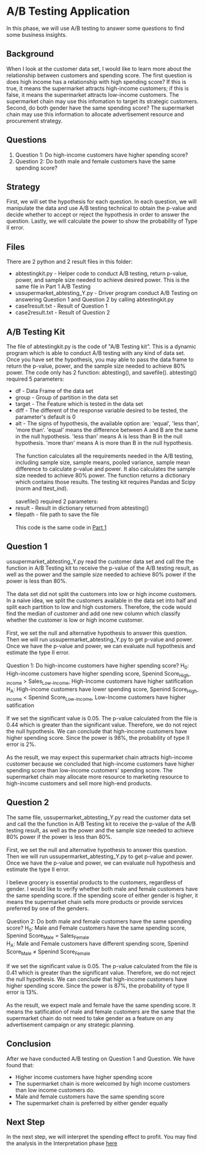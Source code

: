 # A/B Testing Application
In this phase, we will use A/B testing to answer some questions to find some business insights. 

## Background
When I look at the customer data set, I would like to learn more about the relationship between customers and spending score. The first question is does high income has a relationship with high spending score? If this is true, it means the supermarket attracts high-income customers; if this is false, it means the supermarket attracts low-income customers. The supermarket chain may use this infomation to target its strategic customers. Second, do both gender have the same spending score? The supermarket chain may use this information to allocate advertisement resource and procurement strategy.

## Questions
1. Question 1: Do high-income customers have higher spending score?
2. Question 2: Do both male and female customers have the same spending score?

## Strategy
First, we will set the hypothesis for each question. In each question, we will manipulate the data and use A/B testing technical to obtain the p-value and decide whether to accept or reject the hypothesis in order to answer the question. Lastly, we will calculate the power to show the probability of Type II error. 

## Files
There are 2 python and 2 result files in this folder:
* abtestingkit.py - Helper code to conduct A/B testing, return p-value, power, and sample size needed to achieve desired power. This is the same file in Part 1 A/B Testing
* ussupermarket_abtesting_Y.py - Driver program conduct A/B Testing on answering Question 1 and Question 2 by calling abtestingkit.py
* case1result.txt - Result of Question 1
* case2result.txt - Result of Question 2

## A/B Testing Kit
The file of abtestingkit.py is the code of "A/B Testing kit". This is a dynamic program which is able to conduct A/B testing with any kind of data set. Once you have set the hypothesis, you may able to pass the data frame to return the p-value, power, and the sample size needed to achieve 80% power. The code only has 2 function: abtesting(), and savefile(). abtesting() required 5 parameters:<b4>
* df - Data Frame of the data set
* group - Group of partition in the data set
* target - The Feature which is tested in the data set
* diff - The different of the response variable desired to be tested, the parameter's default is 0
* alt - The signs of hypothesis, the available option are: 'equal', 'less than', 'more than'. 'equal' means the difference between A and B are the same in the null hypothesis. 'less than' means A is less than B in the null hypothesis. 'more than' means A is more than B in the null hypothesis.
<br><br>
The function calculates all the requirements needed in the A/B testing, including sample size, sample means, pooled variance, sample mean difference to calculate p-value and power. It also calculates the sample size needed to achieve 80% power. The function returns a dictionary which contains those results.
The testing kit requires Pandas and Scipy (norm and ttest_ind).
<br><br>
savefile() required 2 parameters:
* result - Result in dictionary returned from abtesting()
* filepath - file path to save the file
<br><br> This code is the same code in [Part 1](../../BurmaSupermarket/ABtesting)

## Question 1
ussupermarket_abtesting_Y.py read the customer data set and call the the function in A/B Testing kit to receive the p-value of the A/B testing result, as well as the power and the sample size needed to achieve 80% power if the power is less than 80%.
<br><br>
The data set did not split the customers into low or high income customers. In a naive idea, we split the customers available in the data set into half and split each partition to low and high customers. Therefore, the code would find the median of customer and add one new column which classify whether the customer is low or high income customer. 
<br><br>
First, we set the null and alternative hypothesis to answer this question. Then we will run ussupermarket_abtesting_Y.py to get p-value and power. Once we have the p-value and power, we can evaluate null hypothesis and estimate the type II error.
<br><br>
Question 1: Do high-income customers have higher spending score?
H<sub>0</sub>: High-income customers have higher spending score, Spenind Score<sub>High-income</sub> > Sales<sub>Low-Income</sub>, High-Income customers have higher satification
<br>
H<sub>A</sub>: High-income customers have lower spending score, Spenind Score<sub>High-income</sub> < Spenind Score<sub>Low-Income</sub>, Low-Income customers have higher satification
<br><br>
If we set the significant value is 0.05. The p-value calculated from the file is 0.44 which is greater than the significant value. Therefore, we do not reject the null hypothesis. We can conclude that high-income customers have higher spending score. Since the power is 98%, the probability of type II error is 2%.
<br><br>
As the result, we may expect this supermarket chain attracts high-income customer because we concluded that high-income customers have higher spending score than low-income customers' spending score. The supermarket chain may allocate more resource to marketing resource to high-income customers and sell more high-end products.

## Question 2
The same file, ussupermarket_abtesting_Y.py read the customer data set and call the the function in A/B Testing kit to receive the p-value of the A/B testing result, as well as the power and the sample size needed to achieve 80% power if the power is less than 80%. 
<br><br>
First, we set the null and alternative hypothesis to answer this question. Then we will run ussupermarket_abtesting_Y.py to get p-value and power. Once we have the p-value and power, we can evaluate null hypothesis and estimate the type II error.
<br><br>
I believe grocery is essential products to the customers, regardless of gender. I would like to verify whether both male and female customers have the same spending score. If the spending score of either gender is higher, it means the supermarket chain sells more products or provide services preferred by one of the genders.
<br><br>
Question 2: Do both male and female customers have the same spending score?
H<sub>0</sub>: Male and Female customers have the same spending score, Spenind Score<sub>Male</sub> = Sales<sub>Female</sub>
<br>
H<sub>A</sub>: Male and Female customers have different spending score, Spenind Score<sub>Male</sub> ≠ Spenind Score<sub>Female</sub>
<br><br>
If we set the significant value is 0.05. The p-value calculated from the file is 0.41 which is greater than the significant value. Therefore, we do not reject the null hypothesis. We can conclude that high-income customers have higher spending score. Since the power is 87%, the probability of type II error is 13%.
<br><br>
As the result, we expect male and female have the same spending score. It means the satification of male and female customers are the same that the supermarket chain do not need to take gender as a feature on any advertisement campaign or any strategic planning.

## Conclusion
After we have conducted A/B testing on Question 1 and Question. We have found that:
* Higher income customers have higher spending score
* The supermarket chain is more welcomed by high income customers than low income customers do.
* Male and female customers have the same spending score
* The supermarket chain is preferred by either gender equally

## Next Step
In the next step, we will interpret the spending effect to profit. You may find the analysis in the Interpretation phase [here](../Interpretation)